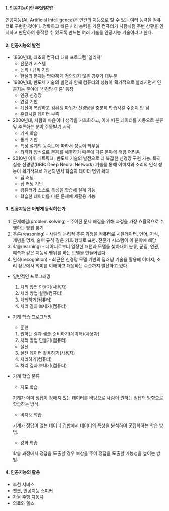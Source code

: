 #### 1. 인공지능이란 무엇일까?

인공지능(AI; Artificial Intelligence)은 인간의 지능으로 할 수 있는 여러 능력을 컴퓨터로 구현한 것이다. 정확하고 빠른 처리 능력을 가진 컴퓨터가 사람처럼 주변 상황을 인지하고 판단하여 동작할 수 있도록 만드는 여러 기술을 인공지능 기술이라고 한다. 



#### 2. 인공지능의 발전

- 1960년대, 최초의 컴퓨터 대화 프로그램 '엘리자'
  - 전문가 시스템
  - 논리 / 규칙 기반
  - 현실의 문제는 명확하게 정의되지 않은 경우가 대부분
- 1980년대, 반도체 기술의 발전과 함께 컴퓨터의 성능이 획기적으로 빨라지면서 인공지능 분야에 '신경망 이론' 등장
  - 인공 신경망
  - 연결 기반
  - 계산이 복잡하고 컴퓨팅 파워가 신경망을 충분히 학습시킬 수준이 안 됨
  - 훈련시킬 데이터 부족
- 2000년대, 사람의 마음이나 생각을 기호화하고, 이에 따른 데이터를 자동으로 분류 및 추론하는 분야 주목받기 시작
  - 기계 학습
  - 통계 기반
  - 특성 설계의 능숙도에 따라서 성능이 좌우됨
  - 최적화 방식으로 문제를 해결하기 때문에 다른 분야에 적용 어려움
- 2010년 이후 네트워크, 반도체 기술의 발전으로 더 복잡한 신경망 구현 가능. 특히 심층 신경망(DBB: Deep Neural Network) 기술을 통해 이미지와 소리의 인식 성능이 획기적으로 개선되면서 학습의 데이터 범위 확대
  - 딥 러닝
  - 딥 러닝 기반
  - 컴퓨터가 스스로 특성을 학습해 설계 가능
  - 학습한 데이터를 다른 문제에 재활용 가능



#### 3. 인공지능은 어떻게 동작하는가



1. 문제해결(problem solving) - 주어진 문제 해결을 위해 과정을 가장 효율적으로 수행하는 방법 찾기
2. 추론(reasoning) -  사람의 논리적 추론 과정을 컴퓨터로 시뮬레이터. 언어, 지식, 개념을 명제, 술어 규칙 같은 기호 형태로 표현. 전문가 시스템이 이 분야에 해당
3. 학습(learning) - 데이터로부터 일정한 패턴과 모델을 찾아내어 분류, 군집, 연관, 예측과 같은 지능적 행위를 하는 모델을 만들어낸다.
4. 인식(recognition) - 최근은 신경망 모델 기반의 딥러닝 기술을 활용해 이미지, 소리 정보에서 의미를 이해하고 대응하는 수준까지 발전하고 있다.



- 일반적인 프로그래밍
  1. 처리 방법 만들기(사용자)
  2. 처리 방법 실행(컴퓨터)
  3. 처리하기(컴퓨터)
  4. 처리 결과 보내기(컴퓨터)

- 기계 학습 프로그래밍

  - 훈련

  1. 원하는 결과 샘플 준비하기(데이터)(사용자)
  2. 처리 방법 만들기(컴퓨터)

  - 실전

  3. 실전 데이터 활용하기(사용자)
  4. 처리하기(컴퓨터)
  5. 처리 결과 보내기(컴퓨터)



- 기계 학습 분류

  - 지도 학습

  기계가 이미 정답이 정해져 있는 데이터를 바탕으로 사람이 원하는 정답의 방향으로 학습하는 방식.

  - 비지도 학습

  기계가 정답이 없는 데이터 집합에서 데이터의 특성을 분석하여 군집화하는 학습 방법.

  - 강화 학습

  학습 과정에서 정답을 도출할 경우 보상을 주어 정답을 도출할 가능성을 높이는 방법.



#### 4. 인공지능의 활용



- 추천 서비스
- 챗봇, 인공지능 스피커
- 자율 주행 자동차
- 의료와 헬스

